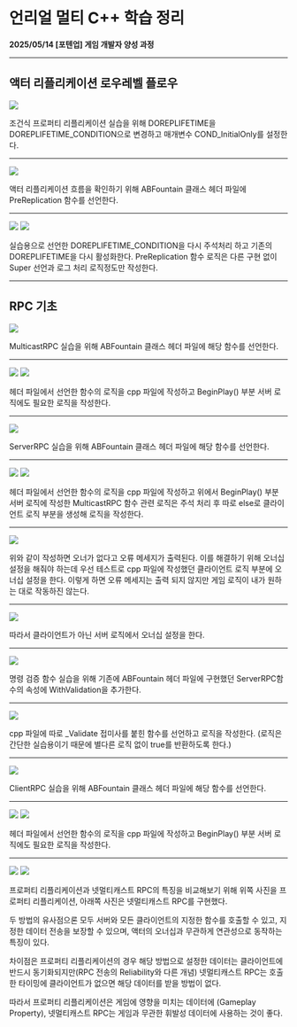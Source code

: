 # 언리얼 멀티 C++ 학습 정리

**2025/05/14 [포텐업] 게임 개발자 양성 과정**

---

## 액터 리플리케이션 로우레벨 플로우

<img src= "https://github.com/KwonJeHan/Study-cpp/blob/main/img/UECPP_Multi/61.ModifyABFountain.cpp(Conditional Property Replication).png">

조건식 프로퍼티 리플리케이션 실습을 위해 DOREPLIFETIME을 DOREPLIFETIME_CONDITION으로 변경하고 매개변수 COND_InitialOnly를 설정한다.

---

<img src= "https://github.com/KwonJeHan/Study-cpp/blob/main/img/UECPP_Multi/62.ModifyABFountain.h.png">

액터 리플리케이션 흐름을 확인하기 위해 ABFountain 클래스 헤더 파일에 PreReplication 함수를 선언한다.

---

<img src= "https://github.com/KwonJeHan/Study-cpp/blob/main/img/UECPP_Multi/63.ModifyABFountain.cpp1.png">

<img src= "https://github.com/KwonJeHan/Study-cpp/blob/main/img/UECPP_Multi/64.ModifyABFountain.cpp2.png">

실습용으로 선언한 DOREPLIFETIME_CONDITION을 다시 주석처리 하고 기존의 DOREPLIFETIME을 다시 활성화한다. PreReplication 함수 로직은 다른 구현 없이 Super 선언과 로그 처리 로직정도만 작성한다.

---

## RPC 기초

<img src= "https://github.com/KwonJeHan/Study-cpp/blob/main/img/UECPP_Multi/65.ModifyABFountain.h.png">

MulticastRPC 실습을 위해 ABFountain 클래스 헤더 파일에 해당 함수를 선언한다.

---

<img src= "https://github.com/KwonJeHan/Study-cpp/blob/main/img/UECPP_Multi/66.ModifyABFountain.cpp1.png">

<img src= "https://github.com/KwonJeHan/Study-cpp/blob/main/img/UECPP_Multi/67.ModifyABFountain.cpp2.png">

헤더 파일에서 선언한 함수의 로직을 cpp 파일에 작성하고 BeginPlay() 부분 서버 로직에도 필요한 로직을 작성한다.

---

<img src= "https://github.com/KwonJeHan/Study-cpp/blob/main/img/UECPP_Multi/68.ModifyABFountain.h.png">

ServerRPC 실습을 위해 ABFountain 클래스 헤더 파일에 해당 함수를 선언한다.

---

<img src= "https://github.com/KwonJeHan/Study-cpp/blob/main/img/UECPP_Multi/70.ModifyABFountain.cpp2.png">

<img src= "https://github.com/KwonJeHan/Study-cpp/blob/main/img/UECPP_Multi/69.ModifyABFountain.cpp1.png">

헤더 파일에서 선언한 함수의 로직을 cpp 파일에 작성하고 위에서 BeginPlay() 부분 서버 로직에 작성한 MulticastRPC 함수 관련 로직은 주석 처리 후 따로 else로 클라이언트 로직 부분을 생성해 로직을 작성한다.

---

<img src= "https://github.com/KwonJeHan/Study-cpp/blob/main/img/UECPP_Multi/71.ModifyABFountain.cpp(ClientOwnership).png">

위와 같이 작성하면 오너가 없다고 오류 메세지가 출력된다. 이를 해결하기 위해 오너십 설정을 해줘야 하는데 우선 테스트로 cpp 파일에 작성했던 클라이언트 로직 부분에 오너십 설정을 한다. 이렇게 하면 오류 메세지는 출력 되지 않지만 게임 로직이 내가 원하는 대로 작동하진 않는다.

---

<img src= "https://github.com/KwonJeHan/Study-cpp/blob/main/img/UECPP_Multi/72.ModifyABFountain.cpp(ServerOwnership).png">

따라서 클라이언트가 아닌 서버 로직에서 오너십 설정을 한다.

---

<img src= "https://github.com/KwonJeHan/Study-cpp/blob/main/img/UECPP_Multi/73.ModifyABFountain.h(Validation).png">

명령 검증 함수 실습을 위해 기존에 ABFountain 헤더 파일에 구현했던 ServerRPC함수의 속성에 WithValidation을 추가한다.

---

<img src= "https://github.com/KwonJeHan/Study-cpp/blob/main/img/UECPP_Multi/74.ModifyABFountain.cpp(Validation).png">

cpp 파일에 따로 _Validate 접미사를 붙힌 함수를 선언하고 로직을 작성한다. (로직은 간단한 실습용이기 때문에 별다른 로직 없이 true를 반환하도록 한다.)

---

<img src= "https://github.com/KwonJeHan/Study-cpp/blob/main/img/UECPP_Multi/75.ModifyABFountain.h.png">

ClientRPC 실습을 위해 ABFountain 클래스 헤더 파일에 해당 함수를 선언한다.

---

<img src= "https://github.com/KwonJeHan/Study-cpp/blob/main/img/UECPP_Multi/76.ModifyABFountain.cpp1.png">

<img src= "https://github.com/KwonJeHan/Study-cpp/blob/main/img/UECPP_Multi/77.ModifyABFountain.cpp2.png">

헤더 파일에서 선언한 함수의 로직을 cpp 파일에 작성하고 BeginPlay() 부분 서버 로직에도 필요한 로직을 작성한다.

---

<img src= "https://github.com/KwonJeHan/Study-cpp/blob/main/img/UECPP_Multi/78.ModifyABFountain.cpp1(PropertyReplicationVsNetMulticast).png">

<img src= "https://github.com/KwonJeHan/Study-cpp/blob/main/img/UECPP_Multi/79.ModifyABFountain.cpp2(PropertyReplicationVsNetMulticast).png">

프로퍼티 리플리케이션과 넷멀티캐스트 RPC의 특징을 비교해보기 위해 위쪽 사진을 프로퍼티 리플리케이션, 아래쪽 사진은 넷멀티캐스트 RPC를 구현했다. 

두 방법의 유사점으론 모두 서버와 모든 클라이언트의 지정한 함수를 호출할 수 있고, 지정한 데이터 전송을 보장할 수 있으며, 액터의 오너십과 무관하게 연관성으로 동작하는 특징이 있다.

차이점은 프로퍼티 리플리케이션의 경우 해당 방법으로 설정한 데이터는 클라이언트에 반드시 동기화되지만(RPC 전송의 Reliability와 다른 개념) 넷멀티캐스트 RPC는 호출한 타이밍에 클라이언트가 없으면 해당 데이터를 받을 방법이 없다.

따라서 프로퍼티 리플리케이션은 게임에 영향을 미치는 데이터에 (Gameplay Property), 넷멀티캐스트 RPC는 게임과 무관한 휘발성 데이터에 사용하는 것이 좋다.
